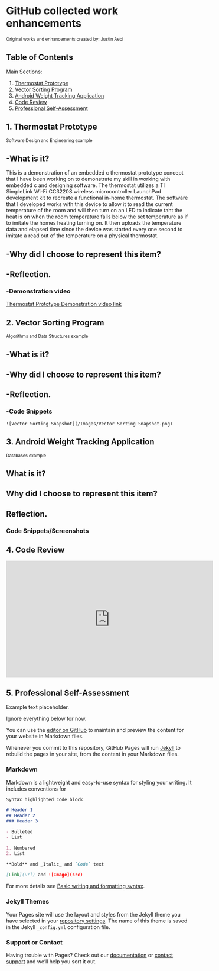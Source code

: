# GitHub collected work enhancements
<sub>Original works and enhancements created by: Justin Aebi</sub>

## Table of Contents

Main Sections:

1. <a href="#Thermostat">Thermostat Prototype<a>
2. <a href="#VS">Vector Sorting Program<a>
3. <a href="#App">Android Weight Tracking Application<a>
4. <a href="#Code Review">Code Review<a>
5. <a href="#PSA">Professional Self-Assessment<a>
  
## 1. Thermostat Prototype <a id="Thermostat"><a>
  <sub>Software Design and Engineering example</sub>

## -What is it?

This is a demonstration of an embedded c thermostat prototype concept that I have been working on to demonstrate my skill in working with embedded c and designing software. The thermostat utilizes a TI SimpleLink Wi-Fi CC3220S wireless microcontroller LaunchPad development kit to recreate a functional in-home thermostat. The software that I developed works with this device to allow it to read the current temperature of the room and will then turn on an LED to indicate taht the heat is on when the room temperature falls below the set temperature as if to imitate the homes heating turning on. It then uploads the temperature data and elapsed time since the device was started every one second to imitate a read out of the temperature on a physical thermostat.
  
## -Why did I choose to represent this item?
  
## -Reflection.
  
### -Demonstration video
  <sub>[Thermostat Prototype Demonstration video link](https://youtube.com/shorts/xkgiWN-o8l4)</sub>

## 2. Vector Sorting Program <a id="VS"><a>
  <sub>Algorithms and Data Structures example</sub>
  
## -What is it?
  
## -Why did I choose to represent this item?
  
## -Reflection.
  
### -Code Snippets
	![Vector Sorting Snapshot](/Images/Vector Sorting Snapshot.png)
  
## 3. Android Weight Tracking Application <a id="App"><a>
  <sub>Databases example</sub>
  
## What is it?
  
## Why did I choose to represent this item?
  
## Reflection.
  
### Code Snippets/Screenshots
  
## 4. Code Review <a id="Code Review"><a>
  
  <p align="center">
    <iframe width="560" height="315" src="https://www.youtube.com/embed/pC1tkp_Lheo" title="Justin Aebi Code Review" frameborder="0" allow="accelerometer; autoplay; clipboard-write; encrypted-media; gyroscope; picture-in-picture" allowfullscreen></iframe>
  </p>
  
## 5. Professional Self-Assessment <a id="PSA"><a>
  
  Example text placeholder.
  
  Ignore everything below for now.
  
You can use the [editor on GitHub](https://github.com/MishievousCloud/MischievousCloud.github.io/edit/gh-pages/index.md) to maintain and preview the content for your website in Markdown files.

Whenever you commit to this repository, GitHub Pages will run [Jekyll](https://jekyllrb.com/) to rebuild the pages in your site, from the content in your Markdown files.

### Markdown

Markdown is a lightweight and easy-to-use syntax for styling your writing. It includes conventions for

```markdown
Syntax highlighted code block

# Header 1
## Header 2
### Header 3

- Bulleted
- List

1. Numbered
2. List

**Bold** and _Italic_ and `Code` text

[Link](url) and ![Image](src)
```


For more details see [Basic writing and formatting syntax](https://docs.github.com/en/github/writing-on-github/getting-started-with-writing-and-formatting-on-github/basic-writing-and-formatting-syntax).

### Jekyll Themes

Your Pages site will use the layout and styles from the Jekyll theme you have selected in your [repository settings](https://github.com/MishievousCloud/MischievousCloud.github.io/settings/pages). The name of this theme is saved in the Jekyll `_config.yml` configuration file.

### Support or Contact

Having trouble with Pages? Check out our [documentation](https://docs.github.com/categories/github-pages-basics/) or [contact support](https://support.github.com/contact) and we’ll help you sort it out.
